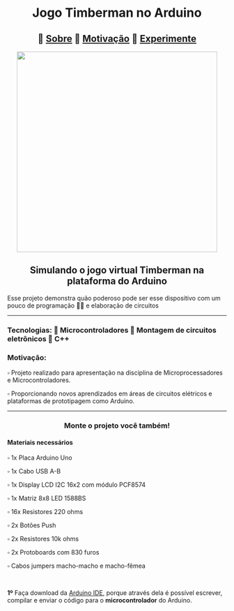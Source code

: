 <h1 align="center">Jogo Timberman no Arduino</h1>

<h2 align="center">🔸 <a href='#Sobre'>Sobre</a> 🔸 <a href='#Motivo'>Motivação</a> 🔸 <a href='#Experimente'>Experimente</a></h2>

<p align="center">
 <img width="460" hight="300" src="assets/readme/timberman.gif">
</p>

<h2 id='Sobre' align="center">Simulando o jogo virtual Timberman na plataforma do Arduino</h2>
<p>Esse projeto demonstra quão poderoso pode ser esse dispositivo com um pouco de programação 🧑‍💻 e elaboração de circuitos </p>

<hr>
<h3>Tecnologias: 📑 Microcontroladores 📑 Montagem de circuitos eletrônicos 📑 C++ </h3>
 
<h3 id='Motivo'>Motivação:</h3>
<p> ▫️ Projeto realizado para apresentação na disciplina de Microprocessadores e Microcontroladores.</p> 
<p> ▫️ Proporcionando novos aprendizados em áreas de circuitos elétricos e plataformas de prototipagem como Arduino.</p> 

<hr>

<h3 align="center" id='Experimente'>Monte o projeto você também!</h3>

<h4 id='Materiais'>Materiais necessários</h3>
<p> ▫️ 1x Placa Arduino Uno </p> 
<p> ▫️ 1x Cabo USB A-B </p> 
<p> ▫️ 1x Display LCD I2C 16x2 com módulo PCF8574 </p> 
<p> ▫️ 1x Matriz 8x8 LED 1588BS</p> 
<p> ▫️ 16x Resistores 220 ohms </p> 
<p> ▫️ 2x Botões Push </p> 
<p> ▫️ 2x Resistores 10k ohms </p> 
<p> ▫️ 2x Protoboards com 830 furos </p> 
<p> ▫️ Cabos jumpers macho-macho e macho-fêmea </p> 
<br>

<p><strong>1º</strong> Faça download da <a href='https://www.arduino.cc/en/software' target='_blank'>Arduino IDE</a>, porque através dela é possível escrever, compilar e enviar o código para o <strong>microcontrolador</strong> do Arduino.</p>


